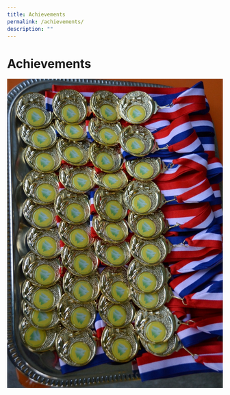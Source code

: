 ```yaml
---
title: Achievements
permalink: /achievements/
description: ""
---
```

# Achievements
![](/images/Achievements/DSC_0401.jpg)